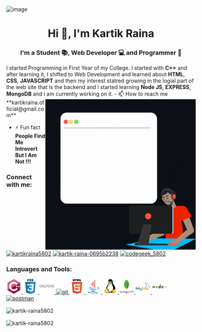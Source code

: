 ![image](https://user-images.githubusercontent.com/96180683/165371288-76c884d9-9734-4cba-872c-1f0cd298210b.png)
<h1 align="center">Hi 👋, I'm Kartik Raina</h1>
<h3 align="center">I'm a Student 📚, Web Developer 💻 and Programmer 📱</h3>
I started Programming in First Year of my College. I started with <b>C++</b> and after learning it, I shifted to Web Development and learned about <b>HTML</b>, <b>CSS</b>, <b>JAVASCRIPT</b> and then my interest statred growing in the logial part of the web site that is the backend and i started learning <b>Node JS</b>, <b>EXPRESS</b>, <b>MongoDB</b> and i am currently working on it. 
<img align="right" alt="Coding" width="400" style="border-radius:5px solid white" src="https://github.com/KARTIK-RAINA5802/KARTIK-RAINA5802/blob/main/Green%20Teal%20%26%20Navy%20Geometric%20Modern%20Computer%20Programmer%20Code%20Editor%20Quotes%20for%20Instagram%20Post%20(3).gif">
- 📫 How to reach me **kartikraina.official@gmail.com**

- ⚡ Fun fact **People Find Me Introvert But I Am Not !!!**

<h3 align="left">Connect with me:</h3>
<p align="left">
<a href="https://twitter.com/kartikraina5802" target="blank"><img align="center" src="https://raw.githubusercontent.com/rahuldkjain/github-profile-readme-generator/master/src/images/icons/Social/twitter.svg" alt="kartikraina5802" height="30" width="40" /></a>
<a href="https://www.linkedin.com/in/kartik-raina-0695b2238/" target="blank"><img align="center" src="https://raw.githubusercontent.com/rahuldkjain/github-profile-readme-generator/master/src/images/icons/Social/linked-in-alt.svg" alt="kartik-raina-0695b2238" height="30" width="40" /></a>
<a href="https://leetcode.com/codegeek_5802/" target="blank"><img align="center" src="https://raw.githubusercontent.com/rahuldkjain/github-profile-readme-generator/master/src/images/icons/Social/leet-code.svg" alt="codegeek_5802" height="30" width="40" /></a>
</p>

<h3 align="left">Languages and Tools:</h3>
<p align="left"> <a href="https://www.w3schools.com/cpp/" target="_blank" rel="noreferrer"> <img src="https://raw.githubusercontent.com/devicons/devicon/master/icons/cplusplus/cplusplus-original.svg" alt="cplusplus" width="40" height="40"/> </a> <a href="https://www.w3schools.com/css/" target="_blank" rel="noreferrer"> <img src="https://raw.githubusercontent.com/devicons/devicon/master/icons/css3/css3-original-wordmark.svg" alt="css3" width="40" height="40"/> </a> <a href="https://expressjs.com" target="_blank" rel="noreferrer"> <img src="https://raw.githubusercontent.com/devicons/devicon/master/icons/express/express-original-wordmark.svg" alt="express" width="40" height="40"/> </a> <a href="https://git-scm.com/" target="_blank" rel="noreferrer"> <img src="https://www.vectorlogo.zone/logos/git-scm/git-scm-icon.svg" alt="git" width="40" height="40"/> </a> <a href="https://www.w3.org/html/" target="_blank" rel="noreferrer"> <img src="https://raw.githubusercontent.com/devicons/devicon/master/icons/html5/html5-original-wordmark.svg" alt="html5" width="40" height="40"/> </a> <a href="https://www.java.com" target="_blank" rel="noreferrer"> <img src="https://raw.githubusercontent.com/devicons/devicon/master/icons/java/java-original.svg" alt="java" width="40" height="40"/> </a> <a href="https://www.linux.org/" target="_blank" rel="noreferrer"> <img src="https://raw.githubusercontent.com/devicons/devicon/master/icons/linux/linux-original.svg" alt="linux" width="40" height="40"/> </a> <a href="https://www.mongodb.com/" target="_blank" rel="noreferrer"> <img src="https://raw.githubusercontent.com/devicons/devicon/master/icons/mongodb/mongodb-original-wordmark.svg" alt="mongodb" width="40" height="40"/> </a> <a href="https://www.mysql.com/" target="_blank" rel="noreferrer"> <img src="https://raw.githubusercontent.com/devicons/devicon/master/icons/mysql/mysql-original-wordmark.svg" alt="mysql" width="40" height="40"/> </a> <a href="https://nodejs.org" target="_blank" rel="noreferrer"> <img src="https://raw.githubusercontent.com/devicons/devicon/master/icons/nodejs/nodejs-original-wordmark.svg" alt="nodejs" width="40" height="40"/> </a> <a href="https://postman.com" target="_blank" rel="noreferrer"> <img src="https://www.vectorlogo.zone/logos/getpostman/getpostman-icon.svg" alt="postman" width="40" height="40"/> </a> </p>

<p><img align="center" src="https://github-readme-stats.vercel.app/api/top-langs?username=kartik-raina5802&show_icons=true&locale=en&layout=compact" alt="kartik-raina5802" /></p>

<p><img align="center" src="https://github-readme-streak-stats.herokuapp.com/?user=kartik-raina5802&" alt="kartik-raina5802" /></p>
